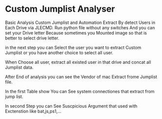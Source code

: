 # Custom Jumplist Analyser
Basic Analysis Custom Jumplist and Automation Extract By detect Users in Each Drive via JLECMD. 
Run python file without any switches And you can set your Drive letter Because sometimes you Mounted image so that is better to select drive letter.

in the next step you can Select the user you want to extract Custom Jumplist or you have another choice to select all user.

When Choose all user, extract all existed user in that drive and concat all Jumplist data.

After End of analysis you can see the Vendor of mac Extract frome Jumplist file.

In the first Table show You can See system connectiones that extract from jump list.

In second Step you can See Suscpicious Argument that used with Exctenstion like bat,js,ps1,...
